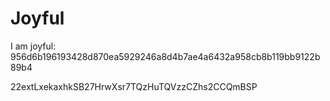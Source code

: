 # Joyful

I am joyful: 956d6b196193428d870ea5929246a8d4b7ae4a6432a958cb8b119bb9122b89b4


22extLxekaxhkSB27HrwXsr7TQzHuTQVzzCZhs2CCQmBSP